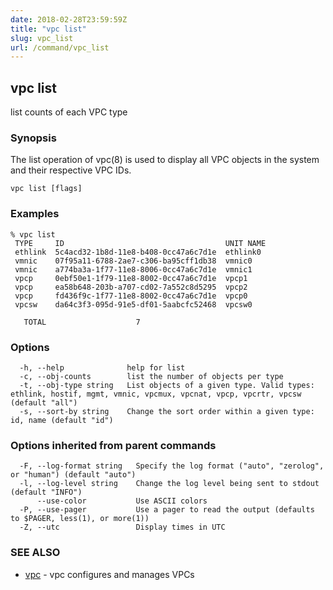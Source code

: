 ```yaml
---
date: 2018-02-28T23:59:59Z
title: "vpc list"
slug: vpc_list
url: /command/vpc_list
---
```

## vpc list

list counts of each VPC type

### Synopsis


The list operation of vpc(8) is used to display all VPC objects in the system
and their respective VPC IDs.

```
vpc list [flags]
```

### Examples

```
% vpc list
 TYPE     ID                                    UNIT NAME
 ethlink  5c4acd32-1b8d-11e8-b408-0cc47a6c7d1e  ethlink0
 vmnic    07f95a11-6788-2ae7-c306-ba95cff1db38  vmnic0
 vmnic    a774ba3a-1f77-11e8-8006-0cc47a6c7d1e  vmnic1
 vpcp     0ebf50e1-1f79-11e8-8002-0cc47a6c7d1e  vpcp1
 vpcp     ea58b648-203b-a707-cd02-7a552c8d5295  vpcp2
 vpcp     fd436f9c-1f77-11e8-8002-0cc47a6c7d1e  vpcp0
 vpcsw    da64c3f3-095d-91e5-df01-5aabcfc52468  vpcsw0

   TOTAL                    7
```

### Options

```
  -h, --help              help for list
  -c, --obj-counts        list the number of objects per type
  -t, --obj-type string   List objects of a given type. Valid types: ethlink, hostif, mgmt, vmnic, vpcmux, vpcnat, vpcp, vpcrtr, vpcsw (default "all")
  -s, --sort-by string    Change the sort order within a given type: id, name (default "id")
```

### Options inherited from parent commands

```
  -F, --log-format string   Specify the log format ("auto", "zerolog", or "human") (default "auto")
  -l, --log-level string    Change the log level being sent to stdout (default "INFO")
      --use-color           Use ASCII colors
  -P, --use-pager           Use a pager to read the output (defaults to $PAGER, less(1), or more(1))
  -Z, --utc                 Display times in UTC
```

### SEE ALSO
* [vpc](/command/vpc)	 - vpc configures and manages VPCs

